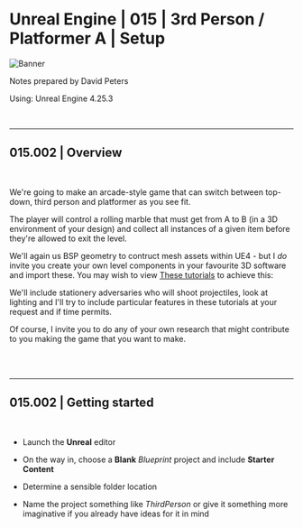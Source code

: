 # Unreal Engine | 015 | 3rd Person / Platformer A | Setup

![Banner](https://user-images.githubusercontent.com/36719180/93958681-1a422980-fdab-11ea-8c2b-e665e08294da.png)


Notes prepared by David Peters

Using: Unreal Engine 4.25.3 

<br>

---

## 015.002 | Overview

<br>

We're going to make an arcade-style game that can switch between top-down, third person and platformer as you see fit.

The player will control a rolling marble that must get from A to B (in a 3D environment of your design) and collect all instances of a given item before they're allowed to exit the level.

We'll again us BSP geometry to contruct mesh assets within UE4 - but I *do* invite you create your own level components in your favourite 3D software and import these. You may wish to view [These tutorials](https://github.com/DavidRandallPeters/3DModeling) to achieve this:

We'll include stationery adversaries who will shoot projectiles, look at lighting and I'll try to include particular features in these tutorials at your request and if time permits. 

Of course, I invite you to do any of your own research that might contribute to you making the game that you want to make.

<br><br>

---

## 015.002 | Getting started

<br>


- Launch the **Unreal** editor

- On the way in, choose a **Blank** *Blueprint* project and include **Starter Content**

- Determine a sensible folder location

- Name the project something like *ThirdPerson* or give it something more imaginative if you already have ideas for it in mind
